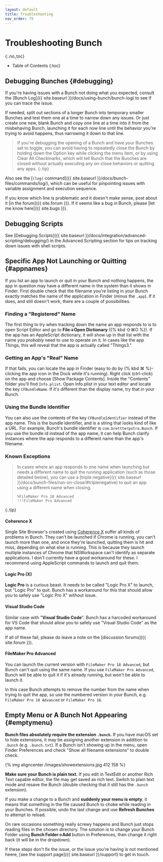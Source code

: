 ```yaml
---
layout: default
title: Troubleshooting
nav_order: 75
---
```

# Troubleshooting Bunch
{:.no_toc}

* Table of Contents
{:toc}

## Debugging Bunches {#debugging}

If you're having issues with a Bunch not doing what you expected, consult the [Bunch Log]({{ site.baseurl }}/docs/using-bunch/bunch-log) to see if you can trace the issue. 

If needed, split out sections of a longer Bunch into temporary smaller Bunches and test them one at a time to narrow down any issues. Or just create one new, blank Bunch and copy one line at a time into it from the misbehaving Bunch, launching it for each now line until the behavior you're trying to avoid happens, thus narrowing it down to that line.

> If you're debugging the opening of a Bunch and have your Bunches set to toggle, you can avoid having to repeatedly close the Bunch by holding down the Option key while clicking the menu item, or by using Clear All Checkmarks, which will tell Bunch that the Bunches are closed without actually executing any on-close behaviors or quitting any apps.
{:.tip}

Also see the [`(log)` command]({{ site.baseurl }}/docs/bunch-files/commands/log/), which can be useful for pinpointing issues with variable assignment and execution sequence.

If you know which line is problematic and it doesn't make sense, post about it [in the forum]({{ site.forum }}). If it seems like a bug in Bunch, please [let me know here]({{ site.bugs }}).

## Debugging Scripts

See [Debugging Scripts]({{ site.baseurl }}/docs/integration/advanced-scripting/debugging/) in the Advanced Scripting section for tips on tracking down issues with shell scripts.

## Specific App Not Launching or Quitting {#appnames}

If you list an app to launch or quit in your Bunch and nothing happens, the app in question may have a different name in the system than it shows in Finder. First double check that the filename you're listing in your Bunch exactly matches the name of the application in Finder (minus the `.app`). If it does, and still doesn't work, there are a couple of possibilities.

### Finding a "Registered" Name

The first thing to try when tracking down the name an app responds to is to open Script Editor and go to __File->Open Dictionary__ ({% kbd ⇧⌘O %}). If the app has an AppleScript dictionary, it will show up in that list with the name you _probably_ need to use to operate on it. In cases like the app Things, this will reveal that the app is actually called "Things3."

### Getting an App's "Real" Name

If that fails, you can locate the app in Finder (easy to do by {% kbd ⌘ %}-clicking the app icon in the Dock while it's running). Right click (ctrl-click) on the app and choose [Show Package Contents]. Inside the "Contents" folder you'll find `Info.plist`. Open Info.plist in your text editor and locate the key `CFBundleName`. If it's different than the display name, try that in your Bunch.

### Using the Bundle Identifier

You can also use the contents of the key `CFBundleIdentifier` instead of the app name. This is the bundle identifier, and is a string that looks kind of like a URL. For example, Bunch's bundle identifier is `com.brettterpstra.Bunch`. If you use the bundle id instead of the app name, it can help Bunch clarify instances where the app responds to a different name than the app's filename.

### Known Exceptions

> In cases where an app responds to one name when launching but needs a different name to quit the running application (such as those detailed below), you can use a [triple negative]({{ site.baseurl }}/docs/bunch-files/run-on-close/#triplenegative) to quit an app using a different name when closing.
> 
> ```bunch
> %FileMaker Pro 18 Advanced
> !!!FileMaker Pro Advanced
> ```
{:.tip}

#### Coherence X

Single Site Browser's created using [Coherence X](https://www.bzgapps.com/buycoherence) suffer all kinds of problems in Bunch. They can't be launched if Chrome is running, you can't launch more than one, and once they're launched, quitting them is hit and miss, depending on what else is running. This is because they launch multiple instances of Chrome that NSWorkspace can't identify as separate applications. I don't currently have a good workaround for these. I recommend using AppleScript commands to launch and quit them.

#### Logic Pro (X)

__Logic Pro__ is a curious beast. It needs to be called "Logic Pro X" to launch, but "Logic Pro" to quit. Bunch has a workaround for this that should allow you to safely use "Logic Pro X" without issue. 

#### Visual Studio Code

Similar case with "__Visual Studio Code__". Bunch has a harcoded workaround for VS Code that should allow you to safely use "Visual Studio Code" as the app name.

If all of these fail, please do leave a note on the [discussion forums]({{ site.forum }}).

#### FileMaker Pro Advanced

You can launch the current version with `FileMaker Pro 18 Advanced`, but Bunch can't quit using the same name. If you use `FileMaker Pro Advanced`, Bunch will be able to quit it if it's already running, but won't be able to launch it. 

In this case Bunch attempts to remove the number from the name when trying to quit the app, so use the numbered version in your Bunch, e.g. `FileMaker Pro 18 Advanced` or `FileMaker Pro 18`.

## Empty Menu or A Bunch Not Appearing {#emptymenu}

__Bunch files absolutely require the extension `.bunch`.__ If you have macOS set to hide extensions, it may be assigning another extension in addition to `.bunch` (e.g. `.bunch.txt`). If a Bunch isn't showing up in the menu, open Finder Preferences and check "Show all filename extensions" to double check.

{% img aligncenter /images/showextensions.jpg 412 158 %}

__Make sure your Bunch is plain text.__ If you edit in TextEdit or another Rich Text capable editor, the file may get saved as rich text. Switch to plain text mode and resave the Bunch (double checking that it still has the `.bunch` extension).

If you make a change to a Bunch and __suddenly your menu is empty__, it means that something in the file caused Bunch to choke while reading in your Bunches. If possible, undo the last change and use __Refresh Bunches__ to attempt to reload.

On rare occasions something really screwy happens and Bunch just stops reading files in the chosen directory. The solution is to change your Bunch Folder using __Bunch Folder->Add__ button in Preferences, then change it right back (it will be in the dropdown).

If these steps don't fix the issue, or the issue you're having is not mentioned heere, [see the support page]({{ site.baseurl }}/support) to get in touch.
